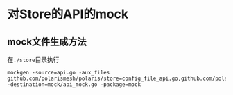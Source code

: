 # 对Store的API的mock

## mock文件生成方法

在`./store`目录执行

```
mockgen -source=api.go -aux_files github.com/polarismesh/polaris/store=config_file_api.go,github.com/polarismesh/polaris/store=discover_api.go,github.com/polarismesh/polaris/store=auth_api.go,github.com/polarismesh/polaris/store=maintain_api.go -destination=mock/api_mock.go -package=mock
```